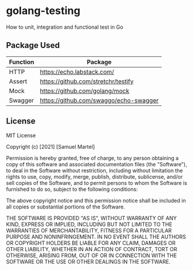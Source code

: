 # golang-testing
How to unit, integration and functional test in Go

## Package Used

| Function| Package|
|-------|--|
| HTTP  | https://echo.labstack.com/ |
| Assert | https://github.com/stretchr/testify |
| Mock | https://github.com/golang/mock |
| Swagger | https://github.com/swaggo/echo-swagger |

## License

MIT License

Copyright (c) [2021] [Samuel Martel]

Permission is hereby granted, free of charge, to any person obtaining a copy of this software and associated documentation files (the "Software"), to deal in the Software without restriction, including without limitation the rights to use, copy, modify, merge, publish, distribute, sublicense, and/or sell copies of the Software, and to permit persons to whom the Software is furnished to do so, subject to the following conditions:

The above copyright notice and this permission notice shall be included in all copies or substantial portions of the Software.

THE SOFTWARE IS PROVIDED "AS IS", WITHOUT WARRANTY OF ANY KIND, EXPRESS OR IMPLIED, INCLUDING BUT NOT LIMITED TO THE WARRANTIES OF MERCHANTABILITY, FITNESS FOR A PARTICULAR PURPOSE AND NONINFRINGEMENT. IN NO EVENT SHALL THE AUTHORS OR COPYRIGHT HOLDERS BE LIABLE FOR ANY CLAIM, DAMAGES OR OTHER LIABILITY, WHETHER IN AN ACTION OF CONTRACT, TORT OR OTHERWISE, ARISING FROM, OUT OF OR IN CONNECTION WITH THE SOFTWARE OR THE USE OR OTHER DEALINGS IN THE SOFTWARE.
